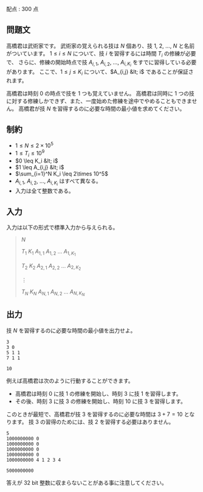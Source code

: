 配点 : $300$ 点

## 問題文

高橋君は武術家です。
武術家の覚えられる技は $N$ 個あり、技 $1$, $2$, $\ldots$, $N$ と名前がついています。
$1 \leq i \leq N$ について、技 $i$ を習得するには時間 $T_i$ の修練が必要で、
さらに、修練の開始時点で技 $A_{i,1}$, $A_{i,2}$, $\ldots$, $A_{i,K_i}$ をすでに習得している必要があります。
ここで、$1 \leq j \leq K_i$ について、$A_{i,j} &lt; i$ であることが保証されます。

高橋君は時刻 $0$ の時点で技を $1$ つも覚えていません。
高橋君は同時に $1$ つの技に対する修練しかできず、また、一度始めた修練を途中でやめることもできません。
高橋君が技 $N$ を習得するのに必要な時間の最小値を求めてください。 

## 制約

- $1 \leq N \leq 2\times 10^5$
- $1 \leq T_i \leq 10^9$
- $0 \leq K_i &lt; i$
- $1 \leq A_{i,j} &lt; i$
- $\sum_{i=1}^N K_i \leq 2\times 10^5$
- $A_{i,1}$, $A_{i,2}$, $\ldots$, $A_{i,K_i}$ はすべて異なる。
- 入力は全て整数である。

## 入力

入力は以下の形式で標準入力から与えられる。

> $N$
> 
> $T_1$ $K_1$ $A_{1,1}$ $A_{1,2}$ $\ldots$ $A_{1,K_1}$
> 
> $T_2$ $K_2$ $A_{2,1}$ $A_{2,2}$ $\ldots$ $A_{2,K_2}$
> 
> $\vdots$
> 
> $T_N$ $K_N$ $A_{N,1}$ $A_{N,2}$ $\ldots$ $A_{N,K_N}$

## 出力

技 $N$ を習得するのに必要な時間の最小値を出力せよ。

```input1
3
3 0
5 1 1
7 1 1
```

```output1
10
```

例えば高橋君は次のように行動することができます。

- 高橋君は時刻 $0$ に技 $1$ の修練を開始し、時刻 $3$ に技 $1$ を習得します。
- その後、時刻 $3$ に技 $3$ の修練を開始し、時刻 $10$ に技 $3$ を習得します。

このときが最短で、高橋君が技 $3$ を習得するのに必要な時間は $3+7=10$ となります。
技 $3$ の習得のためには、技 $2$ を習得する必要はありません。

```input2
5
1000000000 0
1000000000 0
1000000000 0
1000000000 0
1000000000 4 1 2 3 4
```

```output2
5000000000
```

答えが $32$ bit 整数に収まらないことがある事に注意してください。